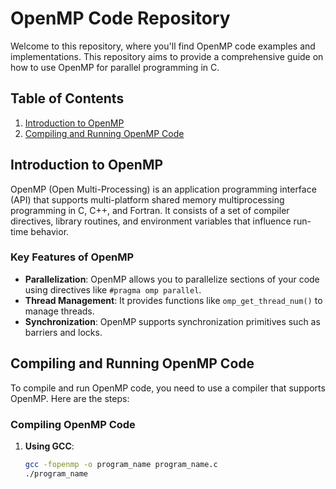 # OpenMP Code Repository

Welcome to this repository, where you'll find OpenMP code examples and implementations. This repository aims to provide a comprehensive guide on how to use OpenMP for parallel programming in C.

## Table of Contents

1. [Introduction to OpenMP](#introduction-to-openmp)
2. [Compiling and Running OpenMP Code](#compiling-and-running-openmp-code)

## Introduction to OpenMP

OpenMP (Open Multi-Processing) is an application programming interface (API) that supports multi-platform shared memory multiprocessing programming in C, C++, and Fortran. It consists of a set of compiler directives, library routines, and environment variables that influence run-time behavior.

### Key Features of OpenMP

- **Parallelization**: OpenMP allows you to parallelize sections of your code using directives like `#pragma omp parallel`.
- **Thread Management**: It provides functions like `omp_get_thread_num()` to manage threads.
- **Synchronization**: OpenMP supports synchronization primitives such as barriers and locks.

## Compiling and Running OpenMP Code

To compile and run OpenMP code, you need to use a compiler that supports OpenMP. Here are the steps:

### Compiling OpenMP Code

1. **Using GCC**:
   ```bash
   gcc -fopenmp -o program_name program_name.c
   ./program_name
